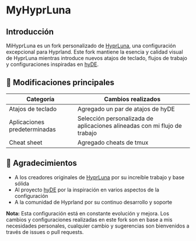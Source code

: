 # MyHyprLuna

##  Introducción

MiHyprLuna es un fork personalizado de [HyprLuna](https://hyprluna.org), una configuración excepcional para Hyprland. Este fork mantiene la esencia y calidad visual de HyprLuna mientras introduce nuevos atajos de teclado, flujos de trabajo y configuraciones inspiradas en [hyDE](https://github.com/HyDE-Project/HyDE).

## 🔧 Modificaciones principales

| Categoría | Cambios realizados |
|-----------|-------------------|
| Atajos de teclado | Agregado un par de atajos de hyDE |
| Aplicaciones predeterminadas | Selección personalizada de aplicaciones alineadas con mi flujo de trabajo |
| Cheat sheet | Agregado cheats de tmux |

## 🙏 Agradecimientos

- A los creadores originales de [HyprLuna](https://hyprluna.org) por su increíble trabajo y base sólida
- Al proyecto [hyDE](https://github.com/HyDE-Project/HyDE) por la inspiración en varios aspectos de la configuración
- A la comunidad de Hyprland por su continuo desarrollo y soporte

**Nota:** Esta configuración está en constante evolución y mejora. Los cambios y configuraciones realizadas en este fork son en base a mis necesidades personales, cualquier cambio y sugerencias son bienvenidos a través de issues o pull requests.
